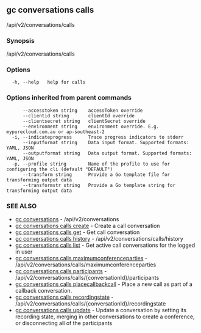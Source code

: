 ## gc conversations calls

/api/v2/conversations/calls

### Synopsis

/api/v2/conversations/calls

### Options

```
  -h, --help   help for calls
```

### Options inherited from parent commands

```
      --accesstoken string    accessToken override
      --clientid string       clientId override
      --clientsecret string   clientSecret override
      --environment string    environment override. E.g. mypurecloud.com.au or ap-southeast-2
  -i, --indicateprogress      Trace progress indicators to stderr
      --inputformat string    Data input format. Supported formats: YAML, JSON
      --outputformat string   Data output format. Supported formats: YAML, JSON
  -p, --profile string        Name of the profile to use for configuring the cli (default "DEFAULT")
      --transform string      Provide a Go template file for transforming output data
      --transformstr string   Provide a Go template string for transforming output data
```

### SEE ALSO

* [gc conversations](gc_conversations.html)	 - /api/v2/conversations
* [gc conversations calls create](gc_conversations_calls_create.html)	 - Create a call conversation
* [gc conversations calls get](gc_conversations_calls_get.html)	 - Get call conversation
* [gc conversations calls history](gc_conversations_calls_history.html)	 - /api/v2/conversations/calls/history
* [gc conversations calls list](gc_conversations_calls_list.html)	 - Get active call conversations for the logged in user
* [gc conversations calls maximumconferenceparties](gc_conversations_calls_maximumconferenceparties.html)	 - /api/v2/conversations/calls/maximumconferenceparties
* [gc conversations calls participants](gc_conversations_calls_participants.html)	 - /api/v2/conversations/calls/{conversationId}/participants
* [gc conversations calls placecallbackcall](gc_conversations_calls_placecallbackcall.html)	 - Place a new call as part of a callback conversation.
* [gc conversations calls recordingstate](gc_conversations_calls_recordingstate.html)	 - /api/v2/conversations/calls/{conversationId}/recordingstate
* [gc conversations calls update](gc_conversations_calls_update.html)	 - Update a conversation by setting its recording state, merging in other conversations to create a conference, or disconnecting all of the participants


